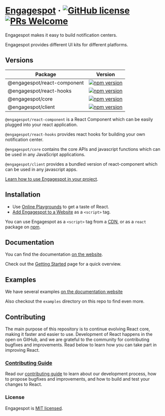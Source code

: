# [Engagespot](https://engagespot.co/) &middot; [![GitHub license](https://img.shields.io/badge/license-MIT-blue.svg)](https://github.com/Engagespot/engagespot/blob/master/LICENCE) [![PRs Welcome](https://img.shields.io/badge/PRs-welcome-brightgreen.svg)](https://reactjs.org/docs/how-to-contribute.html#your-first-pull-request)

Engagespot makes it easy to build notification centers.

Engagespot provides different UI kits for different platforms.

## Versions

| Package                     | Version                                                                                                                                              |
| --------------------------- | ---------------------------------------------------------------------------------------------------------------------------------------------------- |
| @engagespot/react-component | [![npm version](https://img.shields.io/npm/v/@engagespot/react-component.svg?style=flat)](https://www.npmjs.com/package/@engagespot/react-component) |
| @engagespot/react-hooks     | [![npm version](https://img.shields.io/npm/v/@engagespot/react-hooks.svg?style=flat)](https://www.npmjs.com/package/@engagespot/react-hooks)         |
| @engagespot/core            | [![npm version](https://img.shields.io/npm/v/@engagespot/core.svg?style=flat)](https://www.npmjs.com/package/@engagespot/core)                       |
| @engagespot/client          | [![npm version](https://img.shields.io/npm/v/@engagespot/client.svg?style=flat)](https://www.npmjs.com/package/@engagespot/client)                   |

`@engagespot/react-component` is a React Component which can be easily plugged into your react application.

`@engagespot/react-hooks` provides react hooks for building your own notification center.

`@engagespot/core` contains the core APIs and javascript functions which can be used in any JavaScript applications.

`@engagespot/client` provides a bundled version of react-component which can be used in any javascript apps.

[Learn how to use Engagespot in your project](https://documentation.engagespot.co/docs/introduction/getting-started).

## Installation

- Use [Online Playgrounds](ttps://documentation.engagespot.co/docs#online-playgrounds) to get a taste of React.
- [Add Engagespot to a Website](https://documentation.engagespot.co/docs/javascript-guide/using-javascript-ui-kit) as a `<script>` tag.

You can use Engagespot as a `<script>` tag from a [CDN](https://documentation.engagespot.co/docs/javascript-guide/using-javascript-ui-kit), or as a `react` package on [npm](https://www.npmjs.com/package/@engagespot/react-component).

## Documentation

You can find the documentation [on the website](https://documentation.engagespot.co/).

Check out the [Getting Started](https://documentation.engagespot.co/docs/introduction/getting-started) page for a quick overview.

## Examples

We have several examples [on the documentation website](https://documentation.engagespot.co/docs/learn-by-examples/)

Also checkout the `examples` directory on this repo to find even more.

## Contributing

The main purpose of this repository is to continue evolving React core, making it faster and easier to use. Development of React happens in the open on GitHub, and we are grateful to the community for contributing bugfixes and improvements. Read below to learn how you can take part in improving React.

### [Contributing Guide](https://github.com/Engagespot/engagespot/blob/master/CONTRIBUTING.md)

Read our [contributing guide](https://github.com/Engagespot/engagespot/blob/master/CONTRIBUTING.md) to learn about our development process, how to propose bugfixes and improvements, and how to build and test your changes to React.

### License

Engagespot is [MIT licensed](./LICENSE).
